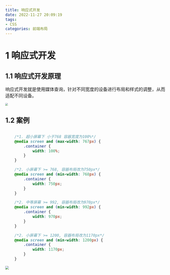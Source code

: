 ```yaml
---
title: 响应式开发 
date: 2022-11-27 20:09:19
tags:
- CSS
categories: 前端布局
---
```


# 1 响应式开发

## 1.1 响应式开发原理

响应式开发就是使用媒体查询，针对不同宽度的设备进行布局和样式的调整，从而适配不同设备。

<img src="https://panyuro.oss-cn-beijing.aliyuncs.com/20221127201119.png" style="zoom:50%;" />



## 1.2 案例

```css

    /*1. 超小屏幕下 小于768 容器宽度为100%*/
    @media screen and (max-width: 767px) {
        .container {
            width: 100%;
        }
    }

    /*2. 小屏幕下 >= 768, 容器布局改为750px*/
    @media screen and (min-width: 768px) {
        .container {
            width: 750px;
        }
    }

    /*2. 中等屏幕 >= 992, 容器布局改为970px*/
    @media screen and (min-width: 992px) {
        .container {
            width: 970px;
        }
    }

    /*2. 小屏幕下 >= 1200, 容器布局改为1170px*/
    @media screen and (min-width: 1200px) {
        .container {
            width: 1170px;
        }
    }
```

<img src="https://panyuro.oss-cn-beijing.aliyuncs.com/20221127201326.png" style="zoom:70%;" />

